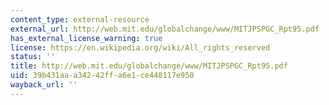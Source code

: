 ```yaml
---
content_type: external-resource
external_url: http://web.mit.edu/globalchange/www/MITJPSPGC_Rpt95.pdf
has_external_license_warning: true
license: https://en.wikipedia.org/wiki/All_rights_reserved
status: ''
title: http://web.mit.edu/globalchange/www/MITJPSPGC_Rpt95.pdf
uid: 39b431aa-a342-42ff-a6e1-ce448117e950
wayback_url: ''
---
```

